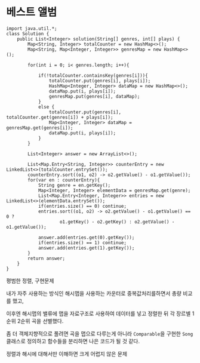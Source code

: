# 베스트 앨범
    import java.util.*;
    class Solution {
        public List<Integer> solution(String[] genres, int[] plays) {
            Map<String, Integer> totalCounter = new HashMap<>();
            Map<String, Map<Integer, Integer>> genresMap = new HashMap<>();
    
            for(int i = 0; i< genres.length; i++){
    
                if(!totalCounter.containsKey(genres[i])){
                    totalCounter.put(genres[i], plays[i]);
                    HashMap<Integer, Integer> dataMap = new HashMap<>();
                    dataMap.put(i, plays[i]);
                    genresMap.put(genres[i], dataMap);
                }
                else {
                    totalCounter.put(genres[i], totalCounter.get(genres[i]) + plays[i]);
                    Map<Integer, Integer> dataMap = genresMap.get(genres[i]);
                    dataMap.put(i, plays[i]);
                }
            }
    
            List<Integer> answer = new ArrayList<>();
    
            List<Map.Entry<String, Integer>> counterEntry = new LinkedList<>(totalCounter.entrySet());
            counterEntry.sort((o1, o2) -> o2.getValue() - o1.getValue());
            for(var en : counterEntry){
                String genre = en.getKey();
                Map<Integer, Integer> elementData = genresMap.get(genre);
                List<Map.Entry<Integer, Integer>> entries = new LinkedList<>(elementData.entrySet());
                if(entries.size() == 0) continue;
                entries.sort((o1, o2) -> o2.getValue() - o1.getValue() == 0 ?
                        o1.getKey() - o2.getKey() : o2.getValue() - o1.getValue());
    
                answer.add(entries.get(0).getKey());
                if(entries.size() == 1) continue;
                answer.add(entries.get(1).getKey());
            }
            return answer;
        }
    }
    

평범한 정렬, 구현문제

내가 자주 사용하는 방식인 해시맵을 사용하는 카운터로 중복값처리를하면서 총량 비교를 했고,

이후엔 해시맵의 밸류에 맵을 자료구조로 사용하여 데이터를 넣고 정렬한 뒤 각 장르별 1순위 2순위 곡을 선별했다.

좀 더 객체지향적으로 풀려면 곡을 맵으로 다루는게 아니라 `Comparable`을 구현한 `Song` 클래스로 정의하고 함수들을 분리하면 나은 코드가 될 것 같다.

정렬과 해시에 대해서만 이해하면 크게 어렵지 않은 문제